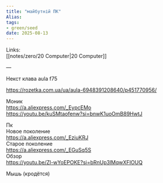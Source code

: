 ```yaml
---
title: "майбутній ПК"
Alias: 
tags:
- green/seed
date: 2025-08-13
---
```

Links:  
[[notes/zero/20 Computer|20 Computer]]

—

Некст клава aula f75

https://rozetka.com.ua/ua/aula-6948391208640/p451770956/

Моник  
https://a.aliexpress.com/_EypcEMo  
https://youtu.be/kuSMtaofenw?si=bnwK1uoOmB89HwtJ

Пк  
Новое поколение  
https://a.aliexpress.com/_EziuKRJ  
Старое поколение  
https://a.aliexpress.com/_EGuSq5S  
Обзор  
https://youtu.be/Zl-wYoEPOKE?si=bRnUp3lMqwXFIOUQ

Мышь (кродётся)

